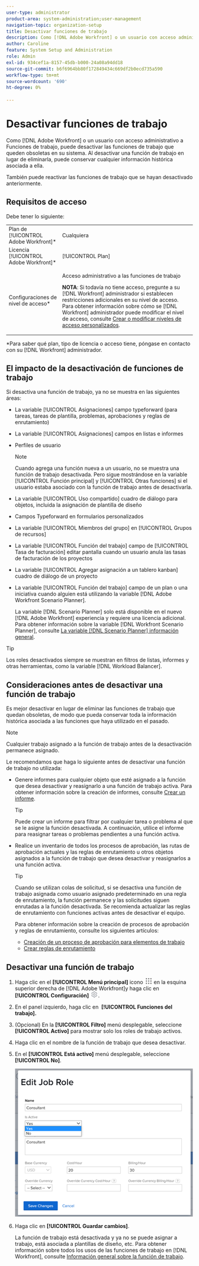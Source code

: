 ```yaml
---
user-type: administrator
product-area: system-administration;user-management
navigation-topic: organization-setup
title: Desactivar funciones de trabajo
description: Como [!DNL Adobe Workfront] o un usuario con acceso administrativo a Funciones de trabajo, puede desactivar las funciones de trabajo que queden obsoletas en su sistema. Al desactivar una función de trabajo en lugar de eliminarla, puede conservar cualquier información histórica asociada a ella.
author: Caroline
feature: System Setup and Administration
role: Admin
exl-id: 934cef1a-8157-45db-b000-24a08a94dd18
source-git-commit: b6f6964bb80f172849434c669df2b0ecd735a590
workflow-type: tm+mt
source-wordcount: '690'
ht-degree: 0%

---
```


# Desactivar funciones de trabajo

Como [!DNL Adobe Workfront] o un usuario con acceso administrativo a Funciones de trabajo, puede desactivar las funciones de trabajo que queden obsoletas en su sistema. Al desactivar una función de trabajo en lugar de eliminarla, puede conservar cualquier información histórica asociada a ella.

También puede reactivar las funciones de trabajo que se hayan desactivado anteriormente.

## Requisitos de acceso

Debe tener lo siguiente:

<table style="table-layout:auto"> 
 <col> 
 <col> 
 <tbody> 
  <tr> 
   <td role="rowheader">Plan de [!UICONTROL Adobe Workfront]*</td> 
   <td> <p>Cualquiera </p> </td> 
  </tr> 
  <tr> 
   <td role="rowheader">Licencia [!UICONTROL Adobe Workfront]*</td> 
   <td>[!UICONTROL Plan]</td> 
  </tr> 
  <tr> 
   <td role="rowheader">Configuraciones de nivel de acceso*</td> 
   <td> <p>Acceso administrativo a las funciones de trabajo</p> <p><b>NOTA</b>: Si todavía no tiene acceso, pregunte a su [!DNL Workfront] administrador si establecen restricciones adicionales en su nivel de acceso. Para obtener información sobre cómo se [!DNL Workfront] administrador puede modificar el nivel de acceso, consulte <a href="../../../administration-and-setup/add-users/configure-and-grant-access/create-modify-access-levels.md" class="MCXref xref">Crear o modificar niveles de acceso personalizados</a>.</p> </td> 
  </tr> 
 </tbody> 
</table>

&#42;Para saber qué plan, tipo de licencia o acceso tiene, póngase en contacto con su [!DNL Workfront] administrador.

## El impacto de la desactivación de funciones de trabajo

Si desactiva una función de trabajo, ya no se muestra en las siguientes áreas:

* La variable [!UICONTROL Asignaciones] campo typeforward (para tareas, tareas de plantilla, problemas, aprobaciones y reglas de enrutamiento)
* La variable [!UICONTROL Asignaciones] campos en listas e informes
* Perfiles de usuario

   >[!NOTE]
   >
   >Cuando agrega una función nueva a un usuario, no se muestra una función de trabajo desactivada. Pero sigue mostrándose en la variable [!UICONTROL Función principal] y [!UICONTROL Otras funciones] si el usuario estaba asociado con la función de trabajo antes de desactivarla.

* La variable [!UICONTROL Uso compartido] cuadro de diálogo para objetos, incluida la asignación de plantilla de diseño
* Campos Typeforward en formularios personalizados
* La variable [!UICONTROL Miembros del grupo] en [!UICONTROL Grupos de recursos]
* La variable [!UICONTROL Función del trabajo] campo de [!UICONTROL Tasa de facturación] editar pantalla cuando un usuario anula las tasas de facturación de los proyectos
* La variable [!UICONTROL Agregar asignación a un tablero kanban] cuadro de diálogo de un proyecto
* La variable [!UICONTROL Función del trabajo] campo de un plan o una iniciativa cuando alguien está utilizando la variable [!DNL Adobe Workfront Scenario Planner].

   La variable [!DNL Scenario Planner] solo está disponible en el nuevo [!DNL Adobe Workfront] experiencia y requiere una licencia adicional. Para obtener información sobre la variable [!DNL Workfront Scenario Planner], consulte [La variable [!DNL Scenario Planner] información general](../../../scenario-planner/scenario-planner-overview.md).

>[!TIP]
>
>Los roles desactivados siempre se muestran en filtros de listas, informes y otras herramientas, como la variable [!DNL Workload Balancer].

## Consideraciones antes de desactivar una función de trabajo

Es mejor desactivar en lugar de eliminar las funciones de trabajo que quedan obsoletas, de modo que pueda conservar toda la información histórica asociada a las funciones que haya utilizado en el pasado.

>[!NOTE]
>
>Cualquier trabajo asignado a la función de trabajo antes de la desactivación permanece asignado.

Le recomendamos que haga lo siguiente antes de desactivar una función de trabajo no utilizada:

* Genere informes para cualquier objeto que esté asignado a la función que desea desactivar y reasignarlo a una función de trabajo activa. Para obtener información sobre la creación de informes, consulte [Crear un informe](../../../reports-and-dashboards/reports/creating-and-managing-reports/create-report.md).

   >[!TIP]
   >
   >Puede crear un informe para filtrar por cualquier tarea o problema al que se le asigne la función desactivada. A continuación, utilice el informe para reasignar tareas o problemas pendientes a una función activa.

* Realice un inventario de todos los procesos de aprobación, las rutas de aprobación actuales y las reglas de enrutamiento u otros objetos asignados a la función de trabajo que desea desactivar y reasignarlos a una función activa.

   >[!TIP]
   >
   >Cuando se utilizan colas de solicitud, si se desactiva una función de trabajo asignada como usuario asignado predeterminado en una regla de enrutamiento, la función permanece y las solicitudes siguen enrutadas a la función desactivada. Se recomienda actualizar las reglas de enrutamiento con funciones activas antes de desactivar el equipo.

   Para obtener información sobre la creación de procesos de aprobación y reglas de enrutamiento, consulte los siguientes artículos:

   * [Creación de un proceso de aprobación para elementos de trabajo](../../../administration-and-setup/customize-workfront/configure-approval-milestone-processes/create-approval-processes.md)
   * [Crear reglas de enrutamiento](../../../manage-work/requests/create-and-manage-request-queues/create-routing-rules.md)

## Desactivar una función de trabajo

1. Haga clic en el **[!UICONTROL Menú principal]** icono ![](assets/main-menu-icon.png) en la esquina superior derecha de [!DNL Adobe Workfront]y haga clic en **[!UICONTROL Configuración]** ![](assets/gear-icon-settings.png).

1. En el panel izquierdo, haga clic en &#x200B; **[!UICONTROL Funciones del trabajo].**
1. (Opcional) En la **[!UICONTROL Filtro]** menú desplegable, seleccione **[!UICONTROL Activo]** para mostrar solo los roles de trabajo activos.
1. Haga clic en el nombre de la función de trabajo que desea desactivar.
1. En el **[!UICONTROL Está activo]** menú desplegable, seleccione **[!UICONTROL No]**.

   ![](assets/deactivate-job-role-edit-role-box-nwe.png)

1. Haga clic en **[!UICONTROL Guardar cambios]**.

   La función de trabajo está desactivada y ya no se puede asignar a trabajo, está asociada a plantillas de diseño, etc. Para obtener información sobre todos los usos de las funciones de trabajo en [!DNL Workfront], consulte [Información general sobre la función de trabajo](../../../administration-and-setup/set-up-workfront/organizational-setup/job-role-overview.md).
